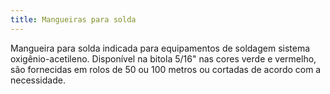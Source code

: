 ```yaml
---
title: Mangueiras para solda
---
```


Mangueira para solda indicada para equipamentos de soldagem sistema oxigênio-acetileno. Disponível na bitola 5/16" nas cores verde e vermelho, são fornecidas em rolos de 50 ou 100 metros ou cortadas de acordo com a necessidade.

